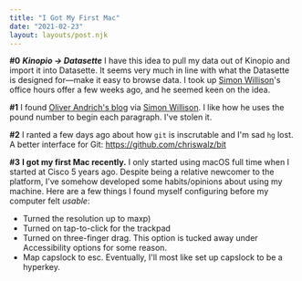 ```yaml
---
title: "I Got My First Mac"
date: "2021-02-23"
layout: layouts/post.njk
---
```


**#0** **_Kinopio → Datasette_** I have this idea to pull my data out of Kinopio and
import it into Datasette. It seems very much in line with what the Datasette is
designed for—make it easy to browse data. I took up
[Simon Willison](https://twitter.com/simonw)'s office hours offer a few weeks
ago, and he seemed keen on the idea.

**#1** I found
[Oliver Andrich's blog](https://andrich.me/weeknote-new-beginnings-2) via
[Simon Willison](https://twitter.com/simonw). I like how he uses the pound
number to begin each paragraph. I've stolen it.

**#2** I ranted a few days ago about how `git` is inscrutable and I'm sad `hg`
lost. A better interface for Git: https://github.com/chriswalz/bit

**#3** **I got my first Mac recently.** I only started using macOS full time when I
started at Cisco 5 years ago. Despite being a relative newcomer to the platform,
I've somehow developed some habits/opinions about using my machine. Here are a
few things I found myself configuring before my computer felt _usable_:

- Turned the resolution up to maxp)
- Turned on tap-to-click for the trackpad
- Turned on three-finger drag. This option is tucked away under Accessibility
  options for some reason.
- Map capslock to esc. Eventually, I'll most like set up capslock to be a
  hyperkey.
